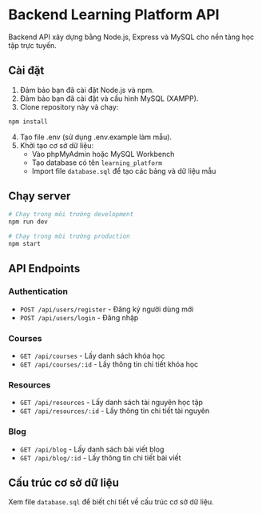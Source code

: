 
# Backend Learning Platform API

Backend API xây dựng bằng Node.js, Express và MySQL cho nền tảng học tập trực tuyến.

## Cài đặt

1. Đảm bảo bạn đã cài đặt Node.js và npm.
2. Đảm bảo bạn đã cài đặt và cấu hình MySQL (XAMPP).
3. Clone repository này và chạy:

```bash
npm install
```

4. Tạo file .env (sử dụng .env.example làm mẫu).
5. Khởi tạo cơ sở dữ liệu:
   - Vào phpMyAdmin hoặc MySQL Workbench
   - Tạo database có tên `learning_platform`
   - Import file `database.sql` để tạo các bảng và dữ liệu mẫu

## Chạy server

```bash
# Chạy trong môi trường development
npm run dev

# Chạy trong môi trường production
npm start
```

## API Endpoints

### Authentication

- `POST /api/users/register` - Đăng ký người dùng mới
- `POST /api/users/login` - Đăng nhập

### Courses

- `GET /api/courses` - Lấy danh sách khóa học
- `GET /api/courses/:id` - Lấy thông tin chi tiết khóa học

### Resources

- `GET /api/resources` - Lấy danh sách tài nguyên học tập
- `GET /api/resources/:id` - Lấy thông tin chi tiết tài nguyên

### Blog

- `GET /api/blog` - Lấy danh sách bài viết blog
- `GET /api/blog/:id` - Lấy thông tin chi tiết bài viết

## Cấu trúc cơ sở dữ liệu

Xem file `database.sql` để biết chi tiết về cấu trúc cơ sở dữ liệu.
